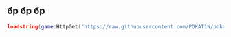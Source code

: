 

## бр бр бр
```lua
loadstring(game:HttpGet("https://raw.githubusercontent.com/POKAT1N/pokat1n/refs/heads/main/GUI"))()
```
